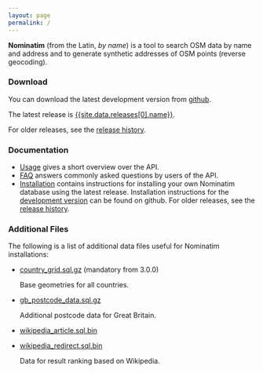 ```yaml
---
layout: page
permalink: /
---
```


**Nominatim** (from the Latin, *by name*) is a tool to search OSM data by name and address and to generate synthetic addresses of OSM points (reverse geocoding).

### Download

You can download the latest development version from
[github](https://github.com/openstreetmap/Nominatim).

The latest release is [{{site.data.releases[0].name}}](http://www.nominatim.org/release/Nominatim-{{site.data.releases[0].name}}.tar.bz2).

For older releases, see the [release history](release-history).

### Documentation

 * [Usage](https://wiki.openstreetmap.org/wiki/Nominatim) gives a short overview
   over the API.
 * [FAQ](faq) answers commonly asked questions by users of the API.
 * [Installation](release-docs/latest/Installation) contains instructions for
   installing your own Nominatim database using the latest
   release. Installation instructions for the [development version](https://github.com/openstreetmap/Nominatim/blob/master/docs/Installation.md) can be found
   on github. For older releases, see the [release history](release-history).

### Additional Files

The following is a list of additional data files useful for Nominatim
installations:

 * [country_grid.sql.gz](data/country_grid.sql.gz) (mandatory from 3.0.0)

    Base geometries for all countries.

 * [gb_postcode_data.sql.gz](data/gb_postcode_data.sql.gz)

    Additional postcode data for Great Britain.

 * [wikipedia_article.sql.bin](data/wikipedia_article.sql.bin)
 * [wikipedia_redirect.sql.bin](data/wikipedia_redirect.sql.bin)

    Data for result ranking based on Wikipedia.
